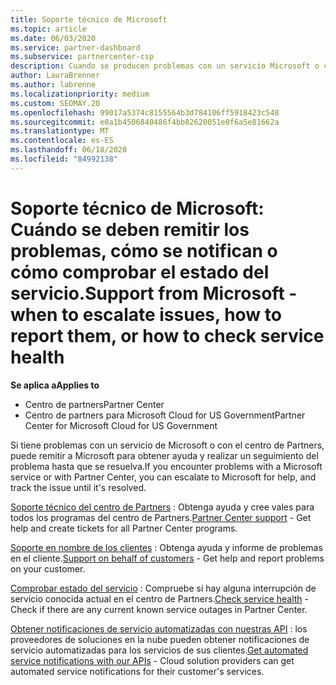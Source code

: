 ```yaml
---
title: Soporte técnico de Microsoft
ms.topic: article
ms.date: 06/03/2020
ms.service: partner-dashboard
ms.subservice: partnercenter-csp
description: Cuando se producen problemas con un servicio Microsoft o con el Centro de partners, puedes escalarlo a Microsoft para obtener ayuda y realizar un seguimiento del problema hasta que se resuelva.
author: LauraBrenner
ms.author: labrenne
ms.localizationpriority: medium
ms.custom: SEOMAY.20
ms.openlocfilehash: 99017a5374c8155564b3d784106ff5918423c548
ms.sourcegitcommit: e0a1b4506840486f4bb82620051e0f6a5e81662a
ms.translationtype: MT
ms.contentlocale: es-ES
ms.lasthandoff: 06/18/2020
ms.locfileid: "84992138"
---
```

# <a name="support-from-microsoft---when-to-escalate-issues-how-to-report-them-or-how-to-check-service-health"></a><span data-ttu-id="967cd-103">Soporte técnico de Microsoft: Cuándo se deben remitir los problemas, cómo se notifican o cómo comprobar el estado del servicio.</span><span class="sxs-lookup"><span data-stu-id="967cd-103">Support from Microsoft - when to escalate issues, how to report them, or how to check service health</span></span>

<span data-ttu-id="967cd-104">**Se aplica a**</span><span class="sxs-lookup"><span data-stu-id="967cd-104">**Applies to**</span></span>

- <span data-ttu-id="967cd-105">Centro de partners</span><span class="sxs-lookup"><span data-stu-id="967cd-105">Partner Center</span></span>
- <span data-ttu-id="967cd-106">Centro de partners para Microsoft Cloud for US Government</span><span class="sxs-lookup"><span data-stu-id="967cd-106">Partner Center for Microsoft Cloud for US Government</span></span>

<span data-ttu-id="967cd-107">Si tiene problemas con un servicio de Microsoft o con el centro de Partners, puede remitir a Microsoft para obtener ayuda y realizar un seguimiento del problema hasta que se resuelva.</span><span class="sxs-lookup"><span data-stu-id="967cd-107">If you encounter problems with a Microsoft service or with Partner Center, you can escalate to Microsoft for help, and track the issue until it's resolved.</span></span>

<span data-ttu-id="967cd-108">[Soporte técnico del centro de Partners](report-problems-with-partner-center.md) : Obtenga ayuda y cree vales para todos los programas del centro de Partners.</span><span class="sxs-lookup"><span data-stu-id="967cd-108">[Partner Center support](report-problems-with-partner-center.md) - Get help and create tickets for all Partner Center programs.</span></span>

<span data-ttu-id="967cd-109">[Soporte en nombre de los clientes](report-problems-on-behalf-of-a-customer.md) : Obtenga ayuda y informe de problemas en el cliente.</span><span class="sxs-lookup"><span data-stu-id="967cd-109">[Support on behalf of customers](report-problems-on-behalf-of-a-customer.md) - Get help and report problems on your customer.</span></span>

<span data-ttu-id="967cd-110">[Comprobar estado del servicio](check-service-health.md) : Compruebe si hay alguna interrupción de servicio conocida actual en el centro de Partners.</span><span class="sxs-lookup"><span data-stu-id="967cd-110">[Check service health](check-service-health.md) - Check if there are any current known service outages in Partner Center.</span></span>

<span data-ttu-id="967cd-111">[Obtener notificaciones de servicio automatizadas con nuestras API](get-automated-service-notifications-with-our-apis.md) : los proveedores de soluciones en la nube pueden obtener notificaciones de servicio automatizadas para los servicios de sus clientes.</span><span class="sxs-lookup"><span data-stu-id="967cd-111">[Get automated service notifications with our APIs](get-automated-service-notifications-with-our-apis.md) - Cloud solution providers can get automated service notifications for their customer's services.</span></span>


 

 



